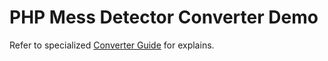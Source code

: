 <!-- markdownlint-disable MD013 -->
# PHP Mess Detector Converter Demo

Refer to specialized [Converter Guide](../../docs/converter/phpmd.md) for explains.
